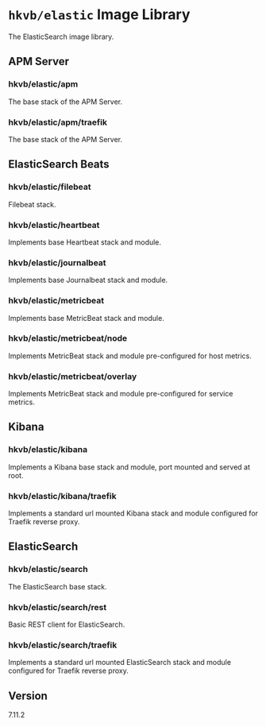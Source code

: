 # `hkvb/elastic` Image Library

The ElasticSearch image library.

## APM Server

### hkvb/elastic/apm

The base stack of the APM Server.

### hkvb/elastic/apm/traefik

The base stack of the APM Server.

## ElasticSearch Beats

### hkvb/elastic/filebeat

Filebeat stack.

### hkvb/elastic/heartbeat

Implements base Heartbeat stack and module.

### hkvb/elastic/journalbeat

Implements base Journalbeat stack and module.

### hkvb/elastic/metricbeat

Implements base MetricBeat stack and module.

### hkvb/elastic/metricbeat/node

Implements MetricBeat stack and module pre-configured for host metrics.

### hkvb/elastic/metricbeat/overlay

Implements MetricBeat stack and module pre-configured for service metrics.

## Kibana

### hkvb/elastic/kibana

Implements a Kibana base stack and module, port mounted and served at root.

### hkvb/elastic/kibana/traefik

Implements a standard url mounted Kibana stack and module configured for Traefik reverse proxy.

## ElasticSearch

### hkvb/elastic/search

The ElasticSearch base stack.

### hkvb/elastic/search/rest

Basic REST client for ElasticSearch.

### hkvb/elastic/search/traefik

Implements a standard url mounted ElasticSearch stack and module configured for Traefik reverse proxy.

## Version

7.11.2

